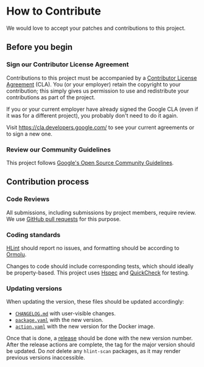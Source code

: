 # How to Contribute

We would love to accept your patches and contributions to this project.

## Before you begin

### Sign our Contributor License Agreement

Contributions to this project must be accompanied by a
[Contributor License Agreement](https://cla.developers.google.com/about) (CLA).
You (or your employer) retain the copyright to your contribution; this simply
gives us permission to use and redistribute your contributions as part of the
project.

If you or your current employer have already signed the Google CLA (even if it
was for a different project), you probably don't need to do it again.

Visit <https://cla.developers.google.com/> to see your current agreements or to
sign a new one.

### Review our Community Guidelines

This project follows [Google's Open Source Community
Guidelines](https://opensource.google/conduct/).

## Contribution process

### Code Reviews

All submissions, including submissions by project members, require review. We 
use [GitHub pull requests](https://docs.github.com/articles/about-pull-requests)
for this purpose.

### Coding standards

[HLint](https://github.com/ndmitchell/hlint) should report no issues,
and formatting should be according to [Ormolu](https://github.com/tweag/ormolu).

Changes to code should include corresponding tests, which should ideally be property-based.
This project uses [Hspec] and [QuickCheck] for testing.

[Hspec]: https://hspec.github.io/
[QuickCheck]: https://hackage.haskell.org/package/QuickCheck

### Updating versions

When updating the version, these files should be updated accordingly:

*   [`CHANGELOG.md`](CHANGELOG.md) with user-visible changes.
*   [`package.yaml`](../package.yaml) with the new version.
*   [`action.yaml`](../action.yaml) with the new version for the Docker image.

Once that is done, a [release] should be done with the new version number.
After the release actions are complete, the tag for the major version should be updated.
Do *not* delete any `hlint-scan` packages, as it may render previous versions inaccessible.

[release]: https://github.com/haskell-actions/hlint-scan/releases
